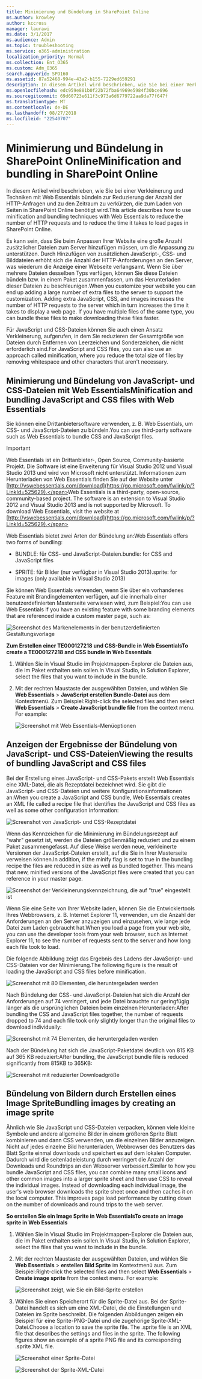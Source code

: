 ```yaml
---
title: Minimierung und Bündelung in SharePoint Online
ms.author: krowley
author: kccross
manager: laurawi
ms.date: 3/1/2017
ms.audience: Admin
ms.topic: troubleshooting
ms.service: o365-administration
localization_priority: Normal
ms.collection: Ent_O365
ms.custom: Adm_O365
search.appverid: SPO160
ms.assetid: 87a52468-994e-43a2-b155-7229ed659291
description: In diesem Artikel wird beschrieben, wie Sie bei einer Verkleinerung und Techniken mit Web Essentials bündeln zur Reduzierung der Anzahl der HTTP-Anfragen und zu den Zeitraum zu verkürzen, die zum Laden von Seiten in SharePoint Online benötigt wird.
ms.openlocfilehash: edc959e881b0f22b72fba64969e5984f30bce696
ms.sourcegitcommit: 69d60723e611f3c973a6d6779722aa9da77f647f
ms.translationtype: MT
ms.contentlocale: de-DE
ms.lasthandoff: 08/27/2018
ms.locfileid: "22540707"
---
```

# <a name="minification-and-bundling-in-sharepoint-online"></a><span data-ttu-id="d5287-103">Minimierung und Bündelung in SharePoint Online</span><span class="sxs-lookup"><span data-stu-id="d5287-103">Minification and bundling in SharePoint Online</span></span>

<span data-ttu-id="d5287-104">In diesem Artikel wird beschrieben, wie Sie bei einer Verkleinerung und Techniken mit Web Essentials bündeln zur Reduzierung der Anzahl der HTTP-Anfragen und zu den Zeitraum zu verkürzen, die zum Laden von Seiten in SharePoint Online benötigt wird.</span><span class="sxs-lookup"><span data-stu-id="d5287-104">This article describes how to use minification and bundling techniques with Web Essentials to reduce the number of HTTP requests and to reduce the time it takes to load pages in SharePoint Online.</span></span>
  
<span data-ttu-id="d5287-p101">Es kann sein, dass Sie beim Anpassen Ihrer Website eine große Anzahl zusätzlicher Dateien zum Server hinzufügen müssen, um die Anpassung zu unterstützen. Durch Hinzufügen von zusätzlichen JavaScript-, CSS- und Bilddateien erhöht sich die Anzahl der HTTP-Anforderungen an den Server, was wiederum die Anzeige einer Webseite verlangsamt. Wenn Sie über mehrere Dateien desselben Typs verfügen, können Sie diese Dateien bündeln bzw. in einem Paket zusammenfassen, um das Herunterladen dieser Dateien zu beschleunigen.</span><span class="sxs-lookup"><span data-stu-id="d5287-p101">When you customize your website you can end up adding a large number of extra files to the server to support the customization. Adding extra JavaScript, CSS, and images increases the number of HTTP requests to the server which in turn increases the time it takes to display a web page. If you have multiple files of the same type, you can bundle these files to make downloading these files faster.</span></span>
  
<span data-ttu-id="d5287-108">Für JavaScript und CSS-Dateien können Sie auch einen Ansatz Verkleinerung, aufgerufen, in dem Sie reduzieren der Gesamtgröße von Dateien durch Entfernen von Leerzeichen und Sonderzeichen, die nicht erforderlich sind.</span><span class="sxs-lookup"><span data-stu-id="d5287-108">For JavaScript and CSS files, you can also use an approach called minification, where you reduce the total size of files by removing whitespace and other characters that aren't necessary.</span></span>
  
## <a name="minification-and-bundling-javascript-and-css-files-with-web-essentials"></a><span data-ttu-id="d5287-109">Minimierung und Bündelung von JavaScript- und CSS-Dateien mit Web Essentials</span><span class="sxs-lookup"><span data-stu-id="d5287-109">Minification and bundling JavaScript and CSS files with Web Essentials</span></span>

<span data-ttu-id="d5287-110">Sie können eine Drittanbietersoftware verwenden, z. B. Web Essentials, um CSS- und JavaScript-Dateien zu bündeln.</span><span class="sxs-lookup"><span data-stu-id="d5287-110">You can use third-party software such as Web Essentials to bundle CSS and JavaScript files.</span></span>
  
> [!IMPORTANT]
> <span data-ttu-id="d5287-p102">Web Essentials ist ein Drittanbieter-, Open Source, Community-basierte Projekt. Die Software ist eine Erweiterung für Visual Studio 2012 und Visual Studio 2013 und wird von Microsoft nicht unterstützt. Informationen zum Herunterladen von Web Essentials finden Sie auf der Website unter [http://vswebessentials.com/download](https://go.microsoft.com/fwlink/p/?LinkId=525629).</span><span class="sxs-lookup"><span data-stu-id="d5287-p102">Web Essentials is a third-party, open-source, community-based project. The software is an extension to Visual Studio 2012 and Visual Studio 2013 and is not supported by Microsoft. To download Web Essentials, visit the website at [http://vswebessentials.com/download](https://go.microsoft.com/fwlink/p/?LinkId=525629).</span></span> 
  
<span data-ttu-id="d5287-114">Web Essentials bietet zwei Arten der Bündelung an:</span><span class="sxs-lookup"><span data-stu-id="d5287-114">Web Essentials offers two forms of bundling:</span></span>
  
- <span data-ttu-id="d5287-115">BUNDLE: für CSS- und JavaScript-Dateien</span><span class="sxs-lookup"><span data-stu-id="d5287-115">.bundle: for CSS and JavaScript files</span></span>
    
- <span data-ttu-id="d5287-116">SPRITE: für Bilder (nur verfügbar in Visual Studio 2013)</span><span class="sxs-lookup"><span data-stu-id="d5287-116">.sprite: for images (only available in Visual Studio 2013)</span></span>
    
<span data-ttu-id="d5287-117">Sie können Web Essentials verwenden, wenn Sie über ein vorhandenes Feature mit Brandingelementen verfügen, auf die innerhalb einer benutzerdefinierten Masterseite verwiesen wird, zum Beispiel:</span><span class="sxs-lookup"><span data-stu-id="d5287-117">You can use Web Essentials if you have an existing feature with some branding elements that are referenced inside a custom master page, such as:</span></span>
  
![Screenshot des Markenelements in der benutzerdefinierten Gestaltungsvorlage](media/3a6eba36-973d-482b-8556-a9394b8ba19f.png)
  
 <span data-ttu-id="d5287-119">**Zum Erstellen einer TE000127218 und CSS-Bundle in Web Essentials**</span><span class="sxs-lookup"><span data-stu-id="d5287-119">**To create a TE000127218 and CSS bundle in Web Essentials**</span></span>
  
1. <span data-ttu-id="d5287-120">Wählen Sie in Visual Studio im Projektmappen-Explorer die Dateien aus, die im Paket enthalten sein sollen.</span><span class="sxs-lookup"><span data-stu-id="d5287-120">In Visual Studio, in Solution Explorer, select the files that you want to include in the bundle.</span></span>
    
2. <span data-ttu-id="d5287-p103">Mit der rechten Maustaste der ausgewählten Dateien, und wählen Sie **Web Essentials** \> **JavaScript erstellen Bundle-Datei** aus dem Kontextmenü. Zum Beispiel:</span><span class="sxs-lookup"><span data-stu-id="d5287-p103">Right-click the selected files and then select **Web Essentials** \> **Create JavaScript bundle file** from the context menu. For example:</span></span> 
    
    ![Screenshot mit Web Essentials-Menüoptionen](media/41aac84c-4538-4f78-b454-46e651f868a3.png)
  
## <a name="viewing-the-results-of-bundling-javascript-and-css-files"></a><span data-ttu-id="d5287-124">Anzeigen der Ergebnisse der Bündelung von JavaScript- und CSS-Dateien</span><span class="sxs-lookup"><span data-stu-id="d5287-124">Viewing the results of bundling JavaScript and CSS files</span></span>

<span data-ttu-id="d5287-125">Bei der Erstellung eines JavaScript- und CSS-Pakets erstellt Web Essentials eine XML-Datei, die als Rezeptdatei bezeichnet wird. Sie gibt die JavaScript- und CSS-Dateien und weitere Konfigurationsinformationen an:</span><span class="sxs-lookup"><span data-stu-id="d5287-125">When you create a JavaScript and CSS bundle, Web Essentials creates an XML file called a recipe file that identifies the JavaScript and CSS files as well as some other configuration information:</span></span> 
  
![Screenshot von JavaScript- und CSS-Rezeptdatei](media/7ba891f8-52d8-467b-a0f6-b062dd1137a4.png)
  
<span data-ttu-id="d5287-p104">Wenn das Kennzeichen für die Minimierung im Bündelungsrezept auf "wahr" gesetzt ist, werden die Dateien größenmäßig reduziert und zu einem Paket zusammengefasst. Auf diese Weise werden neue, verkleinerte Versionen der JavaScript-Dateien erstellt, auf die Sie in Ihrer Masterseite verweisen können.</span><span class="sxs-lookup"><span data-stu-id="d5287-p104">In addition, if the minify flag is set to true in the bundling recipe the files are reduced in size as well as bundled together. This means that new, minified versions of the JavaScript files were created that you can reference in your master page.</span></span>
  
![Screenshot der Verkleinerungskennzeichnung, die auf "true" eingestellt ist](media/50523af2-6412-4117-ac3d-5bd26f6d562e.png)
  
<span data-ttu-id="d5287-130">Wenn Sie eine Seite von Ihrer Website laden, können Sie die Entwicklertools Ihres Webbrowsers, z. B. Internet Explorer 11, verwenden, um die Anzahl der Anforderungen an den Server anzuzeigen und einzusehen, wie lange jede Datei zum Laden gebraucht hat.</span><span class="sxs-lookup"><span data-stu-id="d5287-130">When you load a page from your web site, you can use the developer tools from your web browser, such as Internet Explorer 11, to see the number of requests sent to the server and how long each file took to load.</span></span>
  
<span data-ttu-id="d5287-131">Die folgende Abbildung zeigt das Ergebnis des Ladens der JavaScript- und CSS-Dateien vor der Minimierung.</span><span class="sxs-lookup"><span data-stu-id="d5287-131">The following figure is the result of loading the JavaScript and CSS files before minification.</span></span>
  
![Screenshot mit 80 Elementen, die heruntergeladen werden](media/e2df3912-1923-46e6-8cf2-3015a31554e1.png)
  
<span data-ttu-id="d5287-133">Nach Bündelung der CSS- und JavaScript-Dateien hat sich die Anzahl der Anforderungen auf 74 verringert, und jede Datei brauchte nur geringfügig länger als die ursprünglichen Dateien beim einzelnen Herunterladen:</span><span class="sxs-lookup"><span data-stu-id="d5287-133">After bundling the CSS and JavaScript files together, the number of requests dropped to 74 and each file took only slightly longer than the original files to download individually:</span></span>
  
![Screenshot mit 74 Elementen, die heruntergeladen werden](media/686c4387-70e8-4a74-9d45-059f33a91184.png)
  
<span data-ttu-id="d5287-135">Nach der Bündelung hat sich die JavaScript-Paketdatei deutlich von 815 KB auf 365 KB reduziert:</span><span class="sxs-lookup"><span data-stu-id="d5287-135">After bundling, the JavaScript bundle file is reduced significantly from 815KB to 365KB:</span></span>
  
![Screenshot mit reduzierter Downloadgröße](media/5e7dbd98-faff-4f68-b320-108fb252e395.png)
  
## <a name="bundling-images-by-creating-an-image-sprite"></a><span data-ttu-id="d5287-137">Bündelung von Bildern durch Erstellen eines Image Sprite</span><span class="sxs-lookup"><span data-stu-id="d5287-137">Bundling images by creating an image sprite</span></span>

<span data-ttu-id="d5287-p105">Ähnlich wie Sie JavaScript und CSS-Dateien verpacken, können viele kleine Symbole und andere allgemeine Bilder in einem größeren Sprite Blatt kombinieren und dann CSS verwenden, um die einzelnen Bilder anzuzeigen. Nicht auf jedes einzelne Bild herunterladen, Webbrowser des Benutzers das Blatt Sprite einmal downloads und speichert es auf dem lokalen Computer. Dadurch wird die seitenladeleistung durch verringert die Anzahl der Downloads und Roundtrips an den Webserver verbessert.</span><span class="sxs-lookup"><span data-stu-id="d5287-p105">Similar to how you bundle JavaScript and CSS files, you can combine many small icons and other common images into a larger sprite sheet and then use CSS to reveal the individual images. Instead of downloading each individual image, the user's web browser downloads the sprite sheet once and then caches it on the local computer. This improves page load performance by cutting down on the number of downloads and round trips to the web server.</span></span>
  
 <span data-ttu-id="d5287-141">**So erstellen Sie ein Image Sprite in Web Essentials**</span><span class="sxs-lookup"><span data-stu-id="d5287-141">**To create an image sprite in Web Essentials**</span></span>
  
1. <span data-ttu-id="d5287-142">Wählen Sie in Visual Studio im Projektmappen-Explorer die Dateien aus, die im Paket enthalten sein sollen.</span><span class="sxs-lookup"><span data-stu-id="d5287-142">In Visual Studio, in Solution Explorer, select the files that you want to include in the bundle.</span></span>
    
2. <span data-ttu-id="d5287-p106">Mit der rechten Maustaste der ausgewählten Dateien, und wählen Sie **Web Essentials** \> **erstellen Bild Sprite** im Kontextmenü aus. Zum Beispiel:</span><span class="sxs-lookup"><span data-stu-id="d5287-p106">Right-click the selected files and then select **Web Essentials** \> **Create image sprite** from the context menu. For example:</span></span> 
    
    ![Screenshot zeigt, wie Sie ein Bild-Sprite erstellen](media/de0fe741-4ef7-4e3b-bafa-ef9f4822dac6.png)
  
3. <span data-ttu-id="d5287-p107">Wählen Sie einen Speicherort für die Sprite-Datei aus. Bei der Sprite-Datei handelt es sich um eine XML-Datei, die die Einstellungen und Dateien im Sprite beschreibt. Die folgenden Abbildungen zeigen ein Beispiel für eine Sprite-PNG-Datei und die zugehörige Sprite-XML-Datei.</span><span class="sxs-lookup"><span data-stu-id="d5287-p107">Choose a location to save the sprite file. The .sprite file is an XML file that describes the settings and files in the sprite. The following figures show an example of a sprite PNG file and its corresponding .sprite XML file.</span></span>
    
    ![Screenshot einer Sprite-Datei](media/0876bb2a-d1b9-4169-8e95-9c290d628d90.png)
  
    ![Screenshot der Sprite-XML-Datei](media/d1f94776-280d-4d56-abb5-384f145d9989.png)
  

